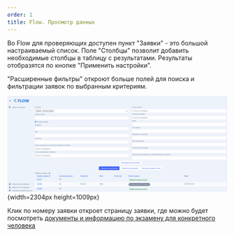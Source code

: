 ```yaml
---
order: 1
title: Flow. Просмотр данных
---
```


Во Flow для проверяющих доступен пункт "Заявки" - это большой настраиваемый список. Поле "Столбцы" позволит добавить необходимые столбцы в таблицу с результатами. Результаты отобразятся по кнопке "Применить настройки".

"Расширенные фильтры" откроют больше полей для поиска и фильтрации заявок по выбранным критериям.

![](./flow-prosmotr-dannykh.png){width=2304px height=1009px}



Клик по номеру заявки откроет страницу заявки, где можно будет посмотреть [документы и информацию по экзамену для конкретного человека](https://informa.gitbook.io/exam_audit/flow.-prosmotr-dannykh/dokumenty-i-informaciya-po-zayavke)